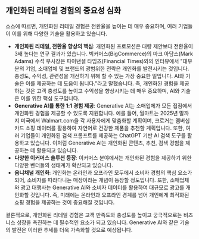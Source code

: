 

## 개인화된 리테일 경험의 중요성 심화

소스에 따르면, 개인화된 리테일 경험은 전환율을 높이는 데 매우 중요하며, 여러 기업들이 이를 위해 다양한 기술을 활용하고 있습니다.

- **개인화된 리테일, 전환율 향상의 핵심**: 개인화된 프로모션은 대량 제안보다 전환율이 3배 높다는 연구 결과가 있습니다. 빅커머스(BigCommerce)의 마크 아담스(Mark Adams) 수석 부사장은 파이낸셜 타임즈(Financial Times)와의 인터뷰에서 "대부분의 기업, 소매업체 및 브랜드의 광범위한 전략은 개인화를 발전시키는 것입니다. 충성도, 수익성, 관련성을 개선하기 위해 할 수 있는 가장 중요한 일입니다. AI와 기술은 이를 제공하는 데 도움이 됩니다."라고 말했습니다. 즉, 개인화된 경험을 제공하는 것은 고객 충성도를 높이고 수익성을 향상시키는 데 매우 중요하며, AI와 기술은 이를 위한 핵심 도구입니다.
- **Generative AI를 통한 1:1 경험 제공**: Generative AI는 소매업체가 모든 접점에서 개인화된 경험을 제공할 수 있도록 지원합니다. 예를 들어, 월마트는 2025년 말까지 미국에서 Walmart.com을 각 사용자에게 맞춤화할 계획이며, 크로거는 멤버십 카드 쇼핑 데이터를 활용하여 자연어로 건강한 제품을 추천할 계획입니다. 또한, 여러 기업들이 개인화된 검색 프롬프트를 제공하는 ChatGPT 기반 AI 검색 도구를 활용하고 있습니다. 이처럼 Generative AI는 개인화된 콘텐츠, 추천, 검색 경험을 제공하는 데 활용되고 있습니다.
- **다양한 이커머스 솔루션 등장**: 이커머스 분야에서는 개인화된 경험을 제공하기 위한 다양한 벤더들의 생태계가 확산되고 있습니다.
- **옴니채널 개인화**: 개인화는 온라인과 오프라인 모두에서 소비자 경험의 핵심 요소가 되어, 소비자를 따라다니는 매장이라는 개념이 등장할 정도입니다. 또한, 소매업체와 광고 대행사는 Generative AI와 소비자 데이터를 활용하여 대규모로 광고를 개인화할 것입니다. 즉, 미래에는 온라인과 오프라인 경계를 넘어 개인에게 최적화된 쇼핑 경험을 제공하는 것이 중요해질 것입니다.

결론적으로, 개인화된 리테일 경험은 고객 만족도와 충성도를 높이고 궁극적으로는 비즈니스 성장을 촉진하는 데 필수적인 요소가 되고 있습니다. Generative AI와 같은 기술의 발전은 이러한 추세를 더욱 가속화할 것으로 예상됩니다.